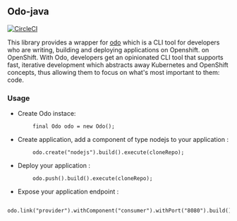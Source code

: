 ## Odo-java

[![CircleCI](https://circleci.com/gh/jshiftio/odo-java.svg?style=svg)](https://circleci.com/gh/jshiftio/odo-java)

This library provides a wrapper for [odo](https://github.com/redhat-developer/io.jshift.odo) which is a CLI tool for developers who are writing,
building and deploying applications on Openshift. on OpenShift. With Odo, developers get an opinionated CLI tool that supports fast,  iterative development which abstracts away Kubernetes and OpenShift concepts, thus allowing them to focus on what's most important 
to them: code.

### Usage
* Create Odo instace:
```
        final Odo odo = new Odo();
```

* Create application, add a component of type nodejs to your application :
```
        odo.create("nodejs").build().execute(cloneRepo);
```

* Deploy your application :
```
        odo.push().build().execute(cloneRepo);
```

* Expose your application endpoint :
```
        odo.link("provider").withComponent("consumer").withPort("8080").build().execute(cloneRepo);

```
